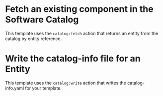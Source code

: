 # Fetch an existing component in the Software Catalog
This template uses the `catalog:fetch` action that returns an entity from the catalog by entity reference.

# Write the catalog-info file for an Entity
This template uses the `catalog:write` action that writes the catalog-info.yaml for your template.